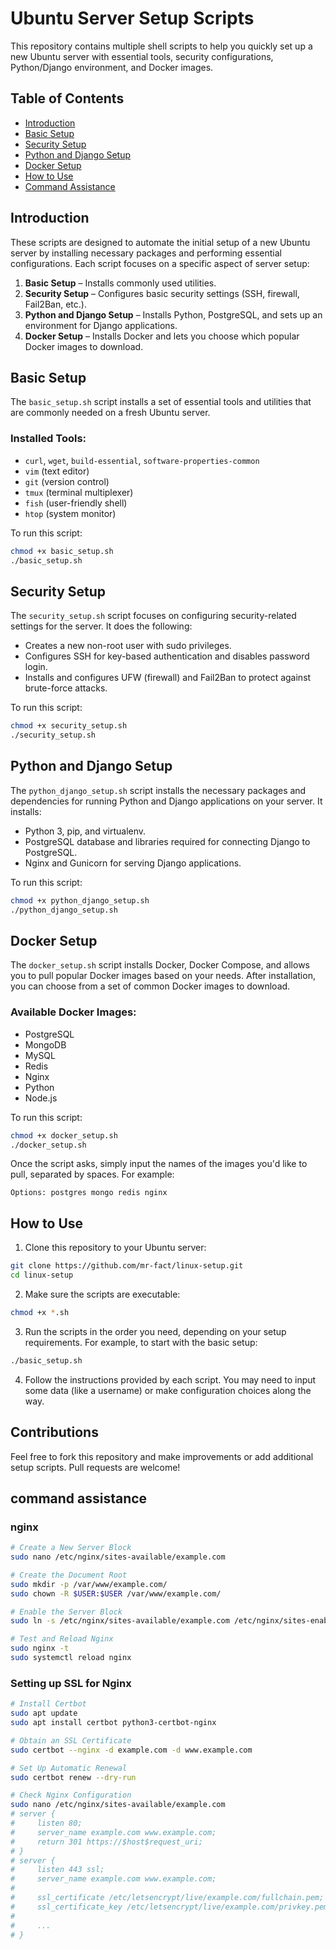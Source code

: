 # Ubuntu Server Setup Scripts

This repository contains multiple shell scripts to help you quickly set up a new Ubuntu server with essential tools, security configurations, Python/Django environment, and Docker images.

## Table of Contents
- [Introduction](#introduction)
- [Basic Setup](#basic-setup)
- [Security Setup](#security-setup)
- [Python and Django Setup](#python-and-django-setup)
- [Docker Setup](#docker-setup)
- [How to Use](#how-to-use)
- [Command Assistance](#command-assistance)

## Introduction

These scripts are designed to automate the initial setup of a new Ubuntu server by installing necessary packages and performing essential configurations. Each script focuses on a specific aspect of server setup:
1. **Basic Setup** – Installs commonly used utilities.
2. **Security Setup** – Configures basic security settings (SSH, firewall, Fail2Ban, etc.).
3. **Python and Django Setup** – Installs Python, PostgreSQL, and sets up an environment for Django applications.
4. **Docker Setup** – Installs Docker and lets you choose which popular Docker images to download.

## Basic Setup

The `basic_setup.sh` script installs a set of essential tools and utilities that are commonly needed on a fresh Ubuntu server.

### Installed Tools:
- `curl`, `wget`, `build-essential`, `software-properties-common`
- `vim` (text editor)
- `git` (version control)
- `tmux` (terminal multiplexer)
- `fish` (user-friendly shell)
- `htop` (system monitor)

To run this script:

```bash
chmod +x basic_setup.sh
./basic_setup.sh
```

## Security Setup

The `security_setup.sh` script focuses on configuring security-related settings for the server. It does the following:
- Creates a new non-root user with sudo privileges.
- Configures SSH for key-based authentication and disables password login.
- Installs and configures UFW (firewall) and Fail2Ban to protect against brute-force attacks.

To run this script:

```bash
chmod +x security_setup.sh
./security_setup.sh
```

## Python and Django Setup

The `python_django_setup.sh` script installs the necessary packages and dependencies for running Python and Django applications on your server. It installs:
- Python 3, pip, and virtualenv.
- PostgreSQL database and libraries required for connecting Django to PostgreSQL.
- Nginx and Gunicorn for serving Django applications.

To run this script:

```bash
chmod +x python_django_setup.sh
./python_django_setup.sh
```

## Docker Setup

The `docker_setup.sh` script installs Docker, Docker Compose, and allows you to pull popular Docker images based on your needs. After installation, you can choose from a set of common Docker images to download.

### Available Docker Images:
- PostgreSQL
- MongoDB
- MySQL
- Redis
- Nginx
- Python
- Node.js

To run this script:

```bash
chmod +x docker_setup.sh
./docker_setup.sh
```

Once the script asks, simply input the names of the images you'd like to pull, separated by spaces. For example:

```
Options: postgres mongo redis nginx
```

## How to Use

1. Clone this repository to your Ubuntu server:

```bash
git clone https://github.com/mr-fact/linux-setup.git
cd linux-setup
```

2. Make sure the scripts are executable:

```bash
chmod +x *.sh
```

3. Run the scripts in the order you need, depending on your setup requirements. For example, to start with the basic setup:

```bash
./basic_setup.sh
```

4. Follow the instructions provided by each script. You may need to input some data (like a username) or make configuration choices along the way.

## Contributions

Feel free to fork this repository and make improvements or add additional setup scripts. Pull requests are welcome!

## command assistance
### nginx
```bash
# Create a New Server Block
sudo nano /etc/nginx/sites-available/example.com

# Create the Document Root
sudo mkdir -p /var/www/example.com/
sudo chown -R $USER:$USER /var/www/example.com/

# Enable the Server Block
sudo ln -s /etc/nginx/sites-available/example.com /etc/nginx/sites-enabled/

# Test and Reload Nginx
sudo nginx -t
sudo systemctl reload nginx
```
### Setting up SSL for Nginx
```bash
# Install Certbot
sudo apt update
sudo apt install certbot python3-certbot-nginx

# Obtain an SSL Certificate
sudo certbot --nginx -d example.com -d www.example.com

# Set Up Automatic Renewal
sudo certbot renew --dry-run

# Check Nginx Configuration
sudo nano /etc/nginx/sites-available/example.com
# server {
#     listen 80;
#     server_name example.com www.example.com;
#     return 301 https://$host$request_uri;
# }
# server {
#     listen 443 ssl;
#     server_name example.com www.example.com;
# 
#     ssl_certificate /etc/letsencrypt/live/example.com/fullchain.pem;
#     ssl_certificate_key /etc/letsencrypt/live/example.com/privkey.pem;
#
#     ...
# }
```
